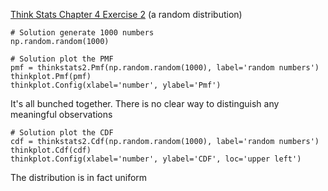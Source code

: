 [Think Stats Chapter 4 Exercise 2](http://greenteapress.com/thinkstats2/html/thinkstats2005.html#toc41) (a random distribution)

    # Solution generate 1000 numbers
    np.random.random(1000)
    
    # Solution plot the PMF
    pmf = thinkstats2.Pmf(np.random.random(1000), label='random numbers')
    thinkplot.Pmf(pmf)
    thinkplot.Config(xlabel='number', ylabel='Pmf')
    
It's all bunched together. There is no clear way to distinguish any meaningful observations
    
    # Solution plot the CDF
    cdf = thinkstats2.Cdf(np.random.random(1000), label='random numbers')
    thinkplot.Cdf(cdf)
    thinkplot.Config(xlabel='number', ylabel='CDF', loc='upper left')
    
The distribution is in fact uniform
